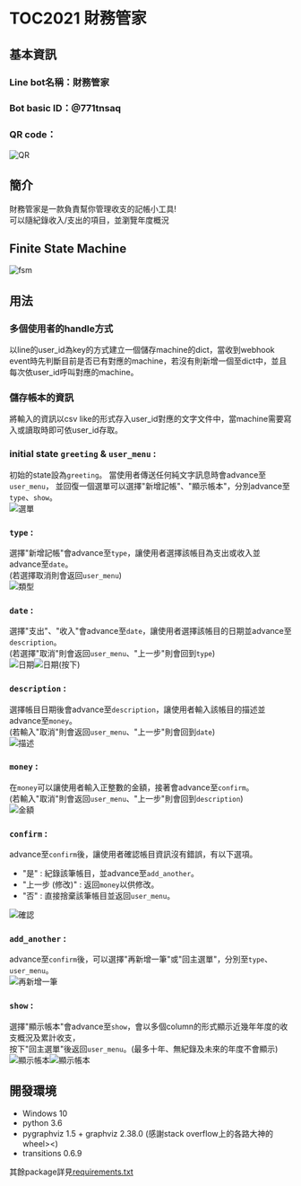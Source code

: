 # TOC2021 財務管家
## 基本資訊
### Line bot名稱：財務管家  
### Bot basic ID：@771tnsaq  
### QR code：
![QR](./img/bot_QR.png)
## 簡介
財務管家是一款負責幫你管理收支的記帳小工具!  
可以隨紀錄收入/支出的項目，並瀏覽年度概況

## Finite State Machine
![fsm](./img/show-fsm.png)

## 用法
### 多個使用者的handle方式
以line的user_id為key的方式建立一個儲存machine的dict，當收到webhook event時先判斷目前是否已有對應的machine，若沒有則新增一個至dict中，並且每次依user_id呼叫對應的machine。
### 儲存帳本的資訊
將輸入的資訊以csv like的形式存入user_id對應的文字文件中，當machine需要寫入或讀取時即可依user_id存取。
### initial state `greeting` & `user_menu` :
初始的state設為`greeting`。
當使用者傳送任何純文字訊息時會advance至`user_menu`，
並回復一個選單可以選擇"新增記帳"、"顯示帳本"，分別advance至`type`、`show`。  
![選單](./img/menu.jpg)
### `type` :
選擇"新增記帳"會advance至`type`，讓使用者選擇該帳目為支出或收入並advance至`date`。  
(若選擇取消則會返回`user_menu`)  
![類型](./img/type.jpg)
### `date` :
選擇"支出"、"收入"會advance至`date`，讓使用者選擇該帳目的日期並advance至`description`。  
(若選擇"取消"則會返回`user_menu`、"上一步"則會回到`type`)  
![日期](./img/date1.jpg)![日期(按下)](./img/date2.jpg)
### `description` :
選擇帳目日期後會advance至`description`，讓使用者輸入該帳目的描述並advance至`money`。  
(若輸入"取消"則會返回`user_menu`、"上一步"則會回到`date`)  
![描述](./img/description.jpg)
### `money` :
在`money`可以讓使用者輸入正整數的金額，接著會advance至`confirm`。  
(若輸入"取消"則會返回`user_menu`、"上一步"則會回到`description`)  
![金額](./img/money.jpg)
### `confirm` :
advance至`confirm`後，讓使用者確認帳目資訊沒有錯誤，有以下選項。
* "是" : 紀錄該筆帳目，並advance至`add_another`。
* "上一步 (修改)" : 返回`money`以供修改。
* "否" : 直接捨棄該筆帳目並返回`user_menu`。

![確認](./img/confirm.jpg)
### `add_another` :
advance至`confirm`後，可以選擇"再新增一筆"或"回主選單"，分別至`type`、`user_menu`。  
![再新增一筆](./img/add_another.jpg)
### `show` :
選擇"顯示帳本"會advance至`show`，會以多個column的形式顯示近幾年年度的收支概況及累計收支，  
按下"回主選單"後返回`user_menu`。(最多十年、無紀錄及未來的年度不會顯示)  
![顯示帳本](./img/show1.jpg)![顯示帳本](./img/show2.jpg)

## 開發環境
*	Windows 10 
*	python 3.6
*	pygraphviz 1.5 + graphviz 2.38.0
	(感謝stack overflow上的各路大神的wheel><)
*	transitions 0.6.9

其餘package詳見[requirements.txt](./requirements.txt)

